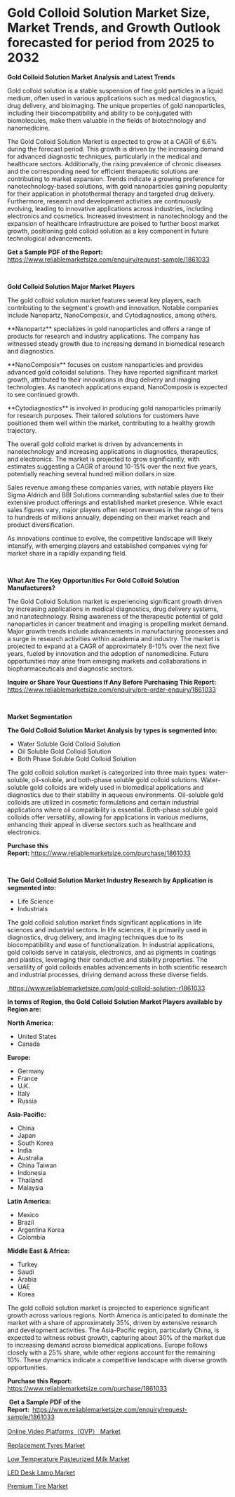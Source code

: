 <p><h1>Gold Colloid Solution Market Size, Market Trends, and Growth Outlook forecasted for period from 2025 to 2032</h1></p><p><strong>Gold Colloid Solution Market Analysis and Latest Trends</strong></p>
<p><p>Gold colloid solution is a stable suspension of fine gold particles in a liquid medium, often used in various applications such as medical diagnostics, drug delivery, and bioimaging. The unique properties of gold nanoparticles, including their biocompatibility and ability to be conjugated with biomolecules, make them valuable in the fields of biotechnology and nanomedicine.</p><p>The Gold Colloid Solution Market is expected to grow at a CAGR of 6.6% during the forecast period. This growth is driven by the increasing demand for advanced diagnostic techniques, particularly in the medical and healthcare sectors. Additionally, the rising prevalence of chronic diseases and the corresponding need for efficient therapeutic solutions are contributing to market expansion. Trends indicate a growing preference for nanotechnology-based solutions, with gold nanoparticles gaining popularity for their application in photothermal therapy and targeted drug delivery. Furthermore, research and development activities are continuously evolving, leading to innovative applications across industries, including electronics and cosmetics. Increased investment in nanotechnology and the expansion of healthcare infrastructure are poised to further boost market growth, positioning gold colloid solution as a key component in future technological advancements.</p></p>
<p><strong>Get a Sample PDF of the Report:&nbsp;</strong> <a href="https://www.reliablemarketsize.com/enquiry/request-sample/1861033?utm_campaign=2218&utm_medium=2&utm_source=Github&utm_content=ia&utm_term=31012025&utm_id=gold-colloid-solution">https://www.reliablemarketsize.com/enquiry/request-sample/1861033</a></p>
<p>&nbsp;</p>
<p><strong>Gold Colloid Solution Major Market Players</strong></p>
<p><p>The gold colloid solution market features several key players, each contributing to the segment's growth and innovation. Notable companies include Nanopartz, NanoComposix, and Cytodiagnostics, among others.</p><p>**Nanopartz** specializes in gold nanoparticles and offers a range of products for research and industry applications. The company has witnessed steady growth due to increasing demand in biomedical research and diagnostics.</p><p>**NanoComposix** focuses on custom nanoparticles and provides advanced gold colloidal solutions. They have reported significant market growth, attributed to their innovations in drug delivery and imaging technologies. As nanotech applications expand, NanoComposix is expected to see continued growth.</p><p>**Cytodiagnostics** is involved in producing gold nanoparticles primarily for research purposes. Their tailored solutions for customers have positioned them well within the market, contributing to a healthy growth trajectory.</p><p>The overall gold colloid market is driven by advancements in nanotechnology and increasing applications in diagnostics, therapeutics, and electronics. The market is projected to grow significantly, with estimates suggesting a CAGR of around 10-15% over the next five years, potentially reaching several hundred million dollars in size.</p><p>Sales revenue among these companies varies, with notable players like Sigma Aldrich and BBI Solutions commanding substantial sales due to their extensive product offerings and established market presence. While exact sales figures vary, major players often report revenues in the range of tens to hundreds of millions annually, depending on their market reach and product diversification.</p><p>As innovations continue to evolve, the competitive landscape will likely intensify, with emerging players and established companies vying for market share in a rapidly expanding field.</p></p>
<p>&nbsp;</p>
<p><strong>What Are The Key Opportunities For Gold Colloid Solution Manufacturers?</strong></p>
<p><p>The Gold Colloid Solution market is experiencing significant growth driven by increasing applications in medical diagnostics, drug delivery systems, and nanotechnology. Rising awareness of the therapeutic potential of gold nanoparticles in cancer treatment and imaging is propelling market demand. Major growth trends include advancements in manufacturing processes and a surge in research activities within academia and industry. The market is projected to expand at a CAGR of approximately 8-10% over the next five years, fueled by innovation and the adoption of nanomedicine. Future opportunities may arise from emerging markets and collaborations in biopharmaceuticals and diagnostic sectors.</p></p>
<p><strong>Inquire or Share Your Questions If Any Before Purchasing This Report:</strong> <a href="https://www.reliablemarketsize.com/enquiry/pre-order-enquiry/1861033?utm_campaign=2218&utm_medium=2&utm_source=Github&utm_content=ia&utm_term=31012025&utm_id=gold-colloid-solution">https://www.reliablemarketsize.com/enquiry/pre-order-enquiry/1861033</a></p>
<p>&nbsp;</p>
<p><strong>Market Segmentation</strong></p>
<p><strong>The Gold Colloid Solution Market Analysis by types is segmented into:</strong></p>
<p><ul><li>Water Soluble Gold Colloid Solution</li><li>Oil Soluble Gold Colloid Solution</li><li>Both Phase Soluble Gold Colloid Solution</li></ul></p>
<p><p>The gold colloid solution market is categorized into three main types: water-soluble, oil-soluble, and both-phase soluble gold colloid solutions. Water-soluble gold colloids are widely used in biomedical applications and diagnostics due to their stability in aqueous environments. Oil-soluble gold colloids are utilized in cosmetic formulations and certain industrial applications where oil compatibility is essential. Both-phase soluble gold colloids offer versatility, allowing for applications in various mediums, enhancing their appeal in diverse sectors such as healthcare and electronics.</p></p>
<p><strong>Purchase this Report:&nbsp;</strong><a href="https://www.reliablemarketsize.com/purchase/1861033?utm_campaign=2218&utm_medium=2&utm_source=Github&utm_content=ia&utm_term=31012025&utm_id=gold-colloid-solution">https://www.reliablemarketsize.com/purchase/1861033</a></p>
<p>&nbsp;</p>
<p><strong>The Gold Colloid Solution Market Industry Research by Application is segmented into:</strong></p>
<p><ul><li>Life Science</li><li>Industrials</li></ul></p>
<p><p>The gold colloid solution market finds significant applications in life sciences and industrial sectors. In life sciences, it is primarily used in diagnostics, drug delivery, and imaging techniques due to its biocompatibility and ease of functionalization. In industrial applications, gold colloids serve in catalysis, electronics, and as pigments in coatings and plastics, leveraging their conductive and stability properties. The versatility of gold colloids enables advancements in both scientific research and industrial processes, driving demand across these diverse fields.</p></p>
<p><a href="https://www.reliablemarketsize.com/gold-colloid-solution-r1861033?utm_campaign=2218&utm_medium=2&utm_source=Github&utm_content=ia&utm_term=31012025&utm_id=gold-colloid-solution">&nbsp;https://www.reliablemarketsize.com/gold-colloid-solution-r1861033</a></p>
<p><strong>In terms of Region, the Gold Colloid Solution Market Players available by Region are:</strong></p>
<p>
    <p> <strong> North America: </strong>
        <ul>
            <li>United States</li>
            <li>Canada</li>
        </ul>
        </p> 
    <p> <strong> Europe: </strong>
        <ul>
            <li>Germany</li>
            <li>France</li>
            <li>U.K.</li>
            <li>Italy</li>
            <li>Russia</li>
        </ul>
        </p> 
    <p> <strong> Asia-Pacific: </strong>
        <ul>
            <li>China</li>
            <li>Japan</li>
            <li>South Korea</li>
            <li>India</li>
            <li>Australia</li>
            <li>China Taiwan</li>
            <li>Indonesia</li>
            <li>Thailand</li>
            <li>Malaysia</li>
        </ul>
        </p> 
    <p> <strong> Latin America: </strong>
        <ul>
            <li>Mexico</li>
            <li>Brazil</li>
            <li>Argentina Korea</li>
            <li>Colombia</li>
        </ul>
        </p> 
    <p> <strong> Middle East & Africa: </strong>
        <ul>
            <li>Turkey</li>
            <li>Saudi</li>
            <li>Arabia</li>
            <li>UAE</li>
            <li>Korea</li>
        </ul>
    </p>
    </p>
<p><p>The gold colloid solution market is projected to experience significant growth across various regions. North America is anticipated to dominate the market with a share of approximately 35%, driven by extensive research and development activities. The Asia-Pacific region, particularly China, is expected to witness robust growth, capturing about 30% of the market due to increasing demand across biomedical applications. Europe follows closely with a 25% share, while other regions account for the remaining 10%. These dynamics indicate a competitive landscape with diverse growth opportunities.</p></p>
<p><strong>Purchase this Report: </strong><a href="https://www.reliablemarketsize.com/purchase/1861033?utm_campaign=2218&utm_medium=2&utm_source=Github&utm_content=ia&utm_term=31012025&utm_id=gold-colloid-solution">https://www.reliablemarketsize.com/purchase/1861033</a></p>
<p>&nbsp;<strong>Get a Sample PDF of the Report:&nbsp;&nbsp;</strong><a href="https://www.reliablemarketsize.com/enquiry/request-sample/1861033?utm_campaign=2218&utm_medium=2&utm_source=Github&utm_content=ia&utm_term=31012025&utm_id=gold-colloid-solution">https://www.reliablemarketsize.com/enquiry/request-sample/1861033</a></p>
<p><strong></strong></p>
<p><p><a href="https://www.linkedin.com/pulse/revenue-projections-growth-forecast-online-video-platformsovp-market-zg9ec?utm_campaign=2218&utm_medium=2&utm_source=Github&utm_content=ia&utm_term=31012025&utm_id=gold-colloid-solution">Online Video Platforms（OVP） Market</a></p><p><a href="https://www.linkedin.com/pulse/replacement-tyres-market-report-industry-drivers-challenges-xkoaf?utm_campaign=2218&utm_medium=2&utm_source=Github&utm_content=ia&utm_term=31012025&utm_id=gold-colloid-solution">Replacement Tyres Market</a></p><p><a href="https://www.linkedin.com/pulse/low-temperature-pasteurized-milk-market-analysis-share-3qm7c?utm_campaign=2218&utm_medium=2&utm_source=Github&utm_content=ia&utm_term=31012025&utm_id=gold-colloid-solution">Low Temperature Pasteurized Milk Market</a></p><p><a href="https://www.linkedin.com/pulse/comprehensive-study-led-desk-lamp-market-size-growth-81-cagr-yzebe?utm_campaign=2218&utm_medium=2&utm_source=Github&utm_content=ia&utm_term=31012025&utm_id=gold-colloid-solution">LED Desk Lamp Market</a></p><p><a href="https://www.linkedin.com/pulse/premium-tiremarkets-75-cagr-analysis-projecting-extraordinary-20cuf?utm_campaign=2218&utm_medium=2&utm_source=Github&utm_content=ia&utm_term=31012025&utm_id=gold-colloid-solution">Premium Tire Market</a></p></p>